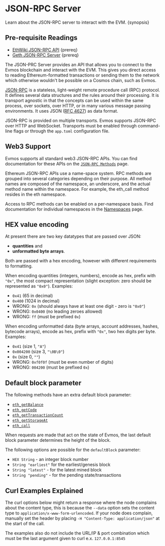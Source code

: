 <!--
order: 1
-->

# JSON-RPC Server

Learn about the JSON-RPC server to interact with the EVM. {synopsis}

## Pre-requisite Readings

*   [EthWiki JSON-RPC API](https://eth.wiki/json-rpc/API) {prereq}
*   [Geth JSON-RPC Server](https://geth.ethereum.org/docs/rpc/server) {prereq}

The JSON-PRC Server provides an API that allows you to connect to the Evmos
blockchain and interact with the EVM. This gives you direct access to reading
Ethereum-formatted transactions or sending them to the network which otherwise
wouldn't be possible on a Cosmos chain, such as Evmos.

[JSON-RPC](http://www.jsonrpc.org/specification) is a stateless, light-weight
remote procedure call (RPC) protocol. It defines several data structures and the
rules around their processing. It is transport agnostic in that the concepts can
be used within the same process, over sockets, over HTTP, or in many various
message passing environments. It uses JSON
([RFC 4627](https://www.ietf.org/rfc/rfc4627.txt)) as data format.

JSON-RPC is provided on multiple transports. Evmos supports JSON-RPC over HTTP
and WebSocket. Transports must be enabled through command-line flags or through
the `app.toml` configuration file.

## Web3 Support

Evmos supports all standard web3 JSON-RPC APIs. You can find documentation for
these APIs on the [`JSON-RPC Methods`](./endpoints.md) page.

Ethereum JSON-RPC APIs use a name-space system. RPC methods are grouped into
several categories depending on their purpose. All method names are composed of
the namespace, an underscore, and the actual method name within the namespace.
For example, the eth\_call method resides in the eth namespace.

Access to RPC methods can be enabled on a per-namespace basis. Find
documentation for individual namespaces in the [Namespaces](./namespaces.md)
page.

## HEX value encoding

At present there are two key datatypes that are passed over JSON:

*   **quantities** and
*   **unformatted byte arrays**.

Both are passed with a hex encoding, however with different requirements to
formatting.

When encoding quantities (integers, numbers), encode as hex, prefix with `"0x"`,
the most compact representation (slight exception: zero should be represented as
`"0x0"`). Examples:

*   `0x41` (65 in decimal)
*   `0x400` (1024 in decimal)
*   WRONG: `0x` (should always have at least one digit - zero is `"0x0"`)
*   WRONG: `0x0400` (no leading zeroes allowed)
*   WRONG: `ff` (must be prefixed `0x`)

When encoding unformatted data (byte arrays, account addresses, hashes, bytecode
arrays), encode as hex, prefix with `"0x"`, two hex digits per byte. Examples:

*   `0x41` (size 1, `"A"`)
*   `0x004200` (size 3, `"\0B\0"`)
*   `0x` (size 0, `""`)
*   WRONG: `0xf0f0f` (must be even number of digits)
*   WRONG: `004200` (must be prefixed `0x`)

## Default block parameter

The following methods have an extra default block parameter:

*   [`eth_getBalance`](./endpoints.md#eth-getbalance)
*   [`eth_getCode`](./endpoints.md#eth-getcode)
*   [`eth_getTransactionCount`](./endpoints.md#eth-gettransactioncount)
*   [`eth_getStorageAt`](./endpoints.md#eth-getstorageat)
*   [`eth_call`](./endpoints.md#eth-call)

When requests are made that act on the state of Evmos, the last default block
parameter determines the height of the block.

The following options are possible for the `defaultBlock` parameter:

*   `HEX String` - an integer block number
*   `String "earliest"` for the earliest/genesis block
*   `String "latest"` - for the latest mined block
*   `String "pending"` - for the pending state/transactions

## Curl Examples Explained

The curl options below might return a response where the node complains about
the content type, this is because the `--data` option sets the content type to
`application/x-www-form-urlencoded`. If your node does complain, manually set
the header by placing `-H "Content-Type: application/json"` at the start of the
call.

The examples also do not include the URL/IP & port combination which must be the
last argument given to curl e.x. `127.0.0.1:8545`
